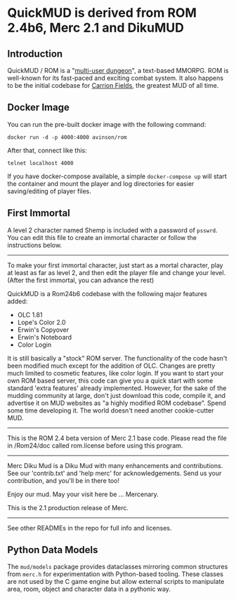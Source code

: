 QuickMUD is derived from ROM 2.4b6, Merc 2.1 and DikuMUD
==============

## Introduction

QuickMUD / ROM is a "[multi-user dungeon](https://en.wikipedia.org/wiki/MUD)", a text-based MMORPG. ROM is well-known for its fast-paced and exciting combat system. It also happens to be the initial codebase for [Carrion Fields](http://www.carrionfields.net/), the greatest MUD of all time.

## Docker Image

You can run the pre-built docker image with the following command:

```docker run -d -p 4000:4000 avinson/rom```

After that, connect like this:

```telnet localhost 4000```

If you have docker-compose available, a simple `docker-compose up` will start the
container and mount the player and log directories for easier saving/editing of
player files.

## First Immortal

A level 2 character named Shemp is included with a password of `psswrd`. You
can edit this file to create an immortal character or follow the instructions
below.

-----

To make your first immortal character, just start as a mortal
character, play at least as far as level 2, and then edit the
player file and change your level.  (After the first immortal,
you can advance the rest)

QuickMUD is a Rom24b6 codebase with the following major features added:

* OLC 1.81
* Lope's Color 2.0
* Erwin's Copyover
* Erwin's Noteboard
* Color Login

It is still basically a "stock" ROM server.  The  functionality  of the
code hasn't been modified much except for the addition of  OLC. Changes
are pretty much limited to cosmetic features, like color login.  If you
want to start your own ROM based server, this code can give you a quick
start with some standard 'extra features' already implemented. However,
for the sake of the mudding community at  large,  don't  just  download
this code, compile it, and advertise it on MUD websites  as  "a  highly
modified  ROM  codebase".  Spend  some  time  developing  it. The world
doesn't need another cookie-cutter MUD.

-----

This is the ROM 2.4 beta version of Merc 2.1 base code.
Please read the file in /Rom24/doc called rom.license before using
this program.

-----

Merc Diku Mud is a Diku Mud with many enhancements and contributions.  See our
'contrib.txt' and 'help merc' for acknowledgements.  Send us your contribution,
and you'll be in there too!

Enjoy our mud.  May your visit here be ... Mercenary.

This is the 2.1 production release of Merc.

-----

See other READMEs in the repo for full info and licenses.

## Python Data Models

The `mud/models` package provides dataclasses mirroring common structures from
`merc.h` for experimentation with Python-based tooling. These classes are not
used by the C game engine but allow external scripts to manipulate area, room,
object and character data in a pythonic way.
